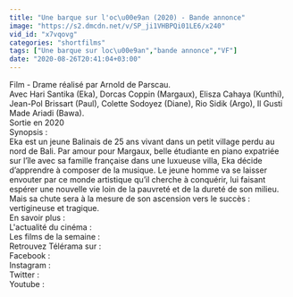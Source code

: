 ```yaml
---
title: "Une barque sur l'oc\u00e9an (2020) - Bande annonce"
image: "https://s2.dmcdn.net/v/SP_ji1VHBPQi01LE6/x240"
vid_id: "x7vqovg"
categories: "shortfilms"
tags: ["Une barque sur loc\u00e9an","bande annonce","VF"]
date: "2020-08-26T20:41:04+03:00"
---
```

Film - Drame réalisé par Arnold de Parscau.  <br>Avec Hari Santika (Eka), Dorcas Coppin (Margaux), Elisza Cahaya (Kunthi), Jean-Pol Brissart (Paul), Colette Sodoyez (Diane), Rio Sidik (Argo), Il Gusti Made Ariadi (Bawa).  <br>Sortie en 2020  <br>Synopsis :  <br>Eka est un jeune Balinais de 25 ans vivant dans un petit village perdu au nord de Bali. Par amour pour Margaux, belle étudiante en piano expatriée sur l’île avec sa famille française dans une luxueuse villa, Eka décide d’apprendre à composer de la musique. Le jeune homme va se laisser envouter par ce monde artistique qu’il cherche à conquérir, lui faisant espérer une nouvelle vie loin de la pauvreté et de la dureté de son milieu. Mais sa chute sera à la mesure de son ascension vers le succès : vertigineuse et tragique.  <br>En savoir plus :   <br>L'actualité du cinéma :   <br>Les films de la semaine :   <br>Retrouvez Télérama sur :  <br>Facebook :   <br>Instagram :   <br>Twitter :   <br>Youtube : 
